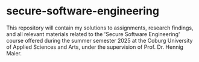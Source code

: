 # secure-software-engineering

This repository will contain my solutions to assignments, research findings, and all relevant materials related to the 'Secure Software Engineering' course offered during the summer semester 2025 at the Coburg University of Applied Sciences and Arts, under the supervision of Prof. Dr. Hennig Maier.